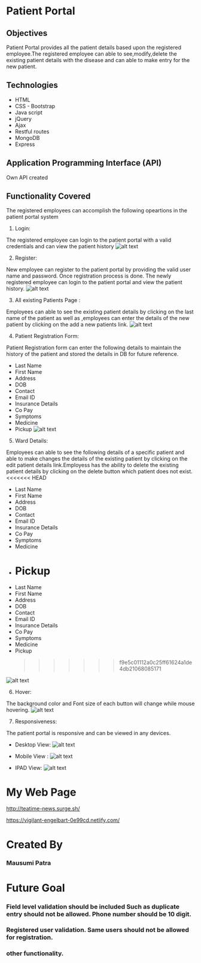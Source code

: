 # Patient Portal

## Objectives

Patient Portal provides all the patient details based upon the registered employee.The registered employee can able to see,modify,delete the existing patient details with the disease and can able to make entry for the new patient.

## Technologies

- HTML
- CSS - Bootstrap
- Java script
- jQuery
- Ajax
- Restful routes
- MongoDB
- Express

## Application Programming Interface (API)

Own API created

## Functionality Covered

The registered employees can accomplish the following opeartions in the patient portal system

1. Login:

The registered employee can login to the patient portal with a valid credentials and can view the patient history
![alt text](images/search.png "Search")

2. Register:

New employee can register to the patient portal by providing the valid user name and password. Once registration process is done. The newly registered employee can login to the patient portal and view the patient history.
![alt text](images/optionbutton.png "Optionbutton")

3. All existing Patients Page :

Employees can able to see the existing patient details by clicking on the last name of the patient as well as ,employees can enter the details of the new patient by clicking on the add a new patients link.
![alt text](images/carousel.png "Carousel")

4. Patient Registration Form:

Patient Registration form can enter the following details to maintain the history of the patient and stored the details in DB for future reference.

- Last Name
- First Name
- Address
- DOB
- Contact
- Email ID
- Insurance Details
- Co Pay
- Symptoms
- Medicine
- Pickup
  ![alt text](images/readmore.png "Readmore")

5. Ward Details:

Employees can able to see the following details of a specific patient and able to make changes the details of the existing patient by clicking on the edit patient details link.Employess has the ability to delete the existing patient details by clicking on the delete button which patient does not exist.
<<<<<<< HEAD

- Last Name
- First Name
- Address
- DOB
- Contact
- Email ID
- Insurance Details
- Co Pay
- Symptoms
- Medicine
- # Pickup

* Last Name
* First Name
* Address
* DOB
* Contact
* Email ID
* Insurance Details
* Co Pay
* Symptoms
* Medicine
* Pickup
  > > > > > > > f9e5c01112a0c25ff61624a1de4db21068085171

![alt text](images/audio.png "Audio")

6. Hover:

The background color and Font size of each button will change while mouse hovering.
![alt text](images/hover.png "Hover")

7. Responsiveness:

The patient portal is responsive and can be viewed in any devices.

- Desktop View:
  ![alt text](images/desktop.png "Desktop")

- Mobile View :
  ![alt text](images/phone.png "Phone")

- IPAD View:
  ![alt text](images/ipad.png "Ipad")

# My Web Page

http://teatime-news.surge.sh/

https://vigilant-engelbart-0e99cd.netlify.com/

# Created By

### Mausumi Patra

# Future Goal

### Field level validation should be included Such as duplicate entry should not be allowed. Phone number should be 10 digit.

### Registered user validation. Same users should not be allowed for registration.

### other functionality.

